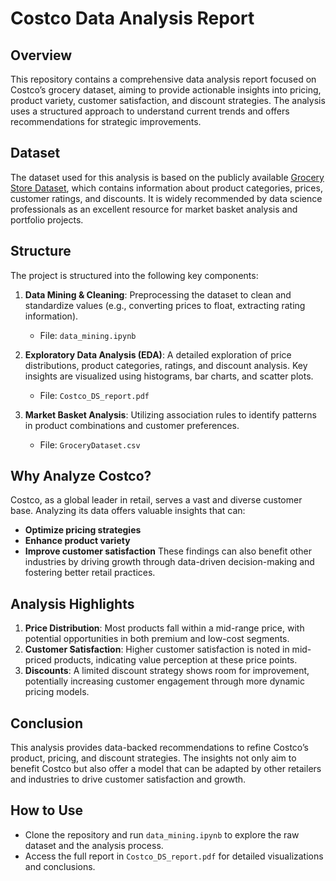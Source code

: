 # Costco Data Analysis Report

## Overview
This repository contains a comprehensive data analysis report focused on Costco’s grocery dataset, aiming to provide actionable insights into pricing, product variety, customer satisfaction, and discount strategies. The analysis uses a structured approach to understand current trends and offers recommendations for strategic improvements.

## Dataset
The dataset used for this analysis is based on the publicly available [Grocery Store Dataset](https://www.kaggle.com/datasets/bhavikjikadara/grocery-store-dataset), which contains information about product categories, prices, customer ratings, and discounts. It is widely recommended by data science professionals as an excellent resource for market basket analysis and portfolio projects.

## Structure
The project is structured into the following key components:

1. **Data Mining & Cleaning**: Preprocessing the dataset to clean and standardize values (e.g., converting prices to float, extracting rating information).
   - File: `data_mining.ipynb`
   
2. **Exploratory Data Analysis (EDA)**: A detailed exploration of price distributions, product categories, ratings, and discount analysis. Key insights are visualized using histograms, bar charts, and scatter plots.
   - File: `Costco_DS_report.pdf`

3. **Market Basket Analysis**: Utilizing association rules to identify patterns in product combinations and customer preferences.
   - File: `GroceryDataset.csv`

## Why Analyze Costco?
Costco, as a global leader in retail, serves a vast and diverse customer base. Analyzing its data offers valuable insights that can:
- **Optimize pricing strategies**
- **Enhance product variety**
- **Improve customer satisfaction**
These findings can also benefit other industries by driving growth through data-driven decision-making and fostering better retail practices.

## Analysis Highlights
1. **Price Distribution**: Most products fall within a mid-range price, with potential opportunities in both premium and low-cost segments.
2. **Customer Satisfaction**: Higher customer satisfaction is noted in mid-priced products, indicating value perception at these price points.
3. **Discounts**: A limited discount strategy shows room for improvement, potentially increasing customer engagement through more dynamic pricing models.

## Conclusion
This analysis provides data-backed recommendations to refine Costco’s product, pricing, and discount strategies. The insights not only aim to benefit Costco but also offer a model that can be adapted by other retailers and industries to drive customer satisfaction and growth.

## How to Use
- Clone the repository and run `data_mining.ipynb` to explore the raw dataset and the analysis process.
- Access the full report in `Costco_DS_report.pdf` for detailed visualizations and conclusions.
